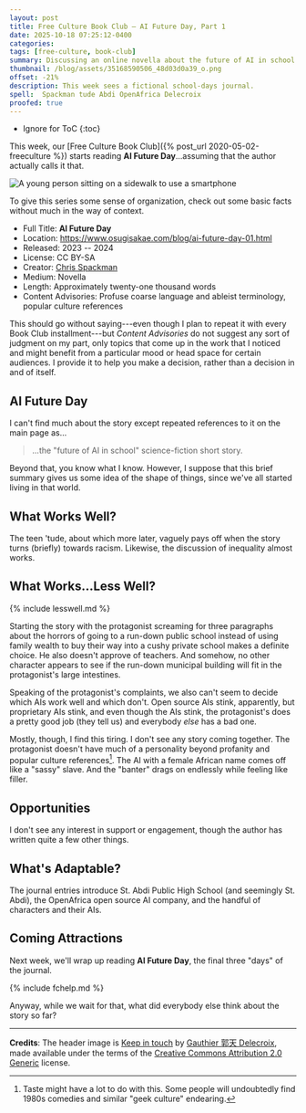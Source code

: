 ```yaml
---
layout: post
title: Free Culture Book Club — AI Future Day, Part 1
date: 2025-10-18 07:25:12-0400
categories:
tags: [free-culture, book-club]
summary: Discussing an online novella about the future of AI in school.
thumbnail: /blog/assets/35168590506_48d03d0a39_o.png
offset: -21%
description: This week sees a fictional school-days journal.
spell:  Spackman tude Abdi OpenAfrica Delecroix
proofed: true
---
```


* Ignore for ToC
{:toc}

This week, our [Free Culture Book Club]({% post_url 2020-05-02-freeculture %}) starts reading **AI Future Day**...assuming that the author actually calls it that.

![A young person sitting on a sidewalk to use a smartphone](/blog/assets/35168590506_48d03d0a39_o.png "Part of me wanted to find one of the kids-texting-each-other-from-the-same-couch pictures, but decided against it...")

To give this series some sense of organization, check out some basic facts without much in the way of context.

 * Full Title:  **AI Future Day**
 * Location:  <https://www.osugisakae.com/blog/ai-future-day-01.html>
 * Released:  2023 -- 2024
 * License:  CC BY-SA
 * Creator:  [Chris Spackman](https://www.osugisakae.com/index.html)
 * Medium:  Novella
 * Length:  Approximately twenty-one thousand words
 * Content Advisories:  Profuse coarse language and ableist terminology, popular culture references

This should go without saying---even though I plan to repeat it with every Book Club installment---but *Content Advisories* do not suggest any sort of judgment on my part, only topics that come up in the work that I noticed and might benefit from a particular mood or head space for certain audiences.  I provide it to help you make a decision, rather than a decision in and of itself.

## AI Future Day

I can't find much about the story except repeated references to it on the main page as...

> ...the "future of AI in school" science-fiction short story.

Beyond that, you know what I know.  However, I suppose that this brief summary gives us some idea of the shape of things, since we've all started living in that world.

## What Works Well?

The teen 'tude, about which more later, vaguely pays off when the story turns (briefly) towards racism.  Likewise, the discussion of inequality almost works.

## What Works...Less Well?

{% include lesswell.md %}

Starting the story with the protagonist screaming for three paragraphs about the horrors of going to a run-down public school instead of using family wealth to buy their way into a cushy private school makes a definite choice.  He also doesn't approve of teachers.  And somehow, no other character appears to see if the run-down municipal building will fit in the protagonist's large intestines.

Speaking of the protagonist's complaints, we also can't seem to decide which AIs work well and which don't.  Open source AIs stink, apparently, but proprietary AIs stink, and even though the AIs stink, the protagonist's does a pretty good job (they tell us) and everybody *else* has a bad one.

Mostly, though, I find this tiring.  I don't see any story coming together.  The protagonist doesn't have much of a personality beyond profanity and popular culture references[^U-0eXM].  The AI with a female African name comes off like a "sassy" slave.  And the "banter" drags on endlessly while feeling like filler.

[^U-0eXM]:  Taste might have a lot to do with this.  Some people will undoubtedly find 1980s comedies and similar "geek culture" endearing.

## Opportunities

I don't see any interest in support or engagement, though the author has written quite a few other things.

## What's Adaptable?

The journal entries introduce St. Abdi Public High School (and seemingly St. Abdi), the OpenAfrica open source AI company, and the handful of characters and their AIs.

## Coming Attractions

Next week, we'll wrap up reading **AI Future Day**, the final three "days" of the journal.

{% include fchelp.md %}

Anyway, while we wait for that, what did everybody else think about the story so far?

* * *

**Credits**:  The header image is [Keep in touch](https://www.flickr.com/photos/131814204@N04/35168590506) by [Gauthier 郭天 Delecroix](https://www.flickr.com/photos/gauthierdelecroix/), made available under the terms of the [Creative Commons Attribution 2.0 Generic](https://creativecommons.org/licenses/by/2.0/deed.en) license.
